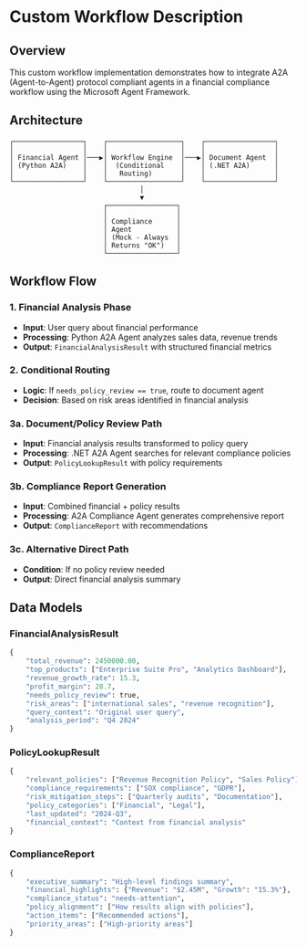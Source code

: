 # Custom Workflow Description

## Overview

This custom workflow implementation demonstrates how to integrate A2A (Agent-to-Agent) protocol compliant agents in a financial compliance workflow using the Microsoft Agent Framework.

## Architecture

```
┌─────────────────┐    ┌──────────────────┐    ┌─────────────────┐
│                 │    │                  │    │                 │
│ Financial Agent │───▶│ Workflow Engine  │───▶│ Document Agent  │
│ (Python A2A)    │    │  (Conditional    │    │ (.NET A2A)      │
│                 │    │   Routing)       │    │                 │
└─────────────────┘    └──────────────────┘    └─────────────────┘
                                │
                                ▼
                       ┌─────────────────┐
                       │                 │
                       │ Compliance      │
                       │ Agent           │
                       │ (Mock - Always  │
                       │ Returns "OK")   │
                       └─────────────────┘
```

## Workflow Flow

### 1. Financial Analysis Phase
- **Input**: User query about financial performance
- **Processing**: Python A2A Agent analyzes sales data, revenue trends
- **Output**: `FinancialAnalysisResult` with structured financial metrics

### 2. Conditional Routing
- **Logic**: If `needs_policy_review == true`, route to document agent
- **Decision**: Based on risk areas identified in financial analysis

### 3a. Document/Policy Review Path
- **Input**: Financial analysis results transformed to policy query
- **Processing**: .NET A2A Agent searches for relevant compliance policies
- **Output**: `PolicyLookupResult` with policy requirements

### 3b. Compliance Report Generation
- **Input**: Combined financial + policy results
- **Processing**: A2A Compliance Agent generates comprehensive report
- **Output**: `ComplianceReport` with recommendations

### 3c. Alternative Direct Path
- **Condition**: If no policy review needed
- **Output**: Direct financial analysis summary

## Data Models

### FinancialAnalysisResult
```python
{
    "total_revenue": 2450000.00,
    "top_products": ["Enterprise Suite Pro", "Analytics Dashboard"],
    "revenue_growth_rate": 15.3,
    "profit_margin": 28.7,
    "needs_policy_review": true,
    "risk_areas": ["international sales", "revenue recognition"],
    "query_context": "Original user query",
    "analysis_period": "Q4 2024"
}
```

### PolicyLookupResult
```python
{
    "relevant_policies": ["Revenue Recognition Policy", "Sales Policy"],
    "compliance_requirements": ["SOX compliance", "GDPR"],
    "risk_mitigation_steps": ["Quarterly audits", "Documentation"],
    "policy_categories": ["Financial", "Legal"],
    "last_updated": "2024-Q3",
    "financial_context": "Context from financial analysis"
}
```

### ComplianceReport
```python
{
    "executive_summary": "High-level findings summary",
    "financial_highlights": {"Revenue": "$2.45M", "Growth": "15.3%"},
    "compliance_status": "needs-attention",
    "policy_alignment": ["How results align with policies"],
    "action_items": ["Recommended actions"],
    "priority_areas": ["High-priority areas"]
}
```